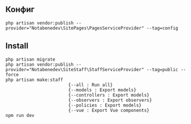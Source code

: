 ## Конфиг
    php artisan vendor:publish --provider="Notabenedev\SitePages\PagesServiceProvider" --tag=config

## Install
    php artisan migrate
    php artisan vendor:publish --provider="Notabenedev\SiteStaff\StaffServiceProvider" --tag=public --force
    php artisan make:staff
                            {--all : Run all}
                            {--models : Export models}
                            {--controllers : Export models}
                            {--observers : Export observers}
                            {--policies : Export models}
                            {--vue : Export Vue components}
    npm run dev